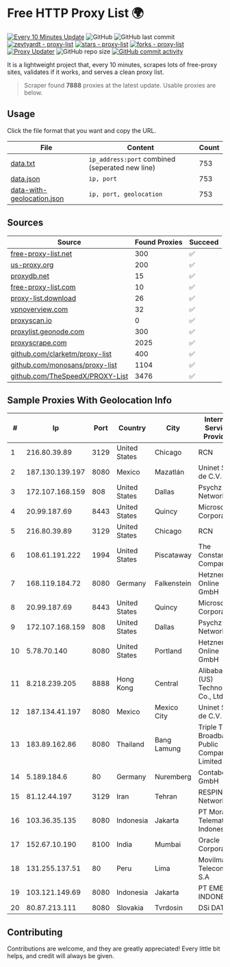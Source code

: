 
# Free HTTP Proxy List 🌍

[![Every 10 Minutes Update](https://github.com/mertguvencli/http-proxy-list/actions/workflows/main.yml/badge.svg?branch=main)](https://github.com/mertguvencli/http-proxy-list/actions/workflows/main.yml)
![GitHub](https://img.shields.io/github/license/mertguvencli/http-proxy-list)
![GitHub last commit](https://img.shields.io/github/last-commit/mertguvencli/http-proxy-list)
[![zevtyardt - proxy-list](https://img.shields.io/static/v1?label=zevtyardt&message=proxy-list&color=blue&logo=github)](https://github.com/zevtyardt/proxy-list "Go to GitHub repo")
[![stars - proxy-list](https://img.shields.io/github/stars/zevtyardt/proxy-list?style=social)](https://github.com/zevtyardt/proxy-list)
[![forks - proxy-list](https://img.shields.io/github/forks/zevtyardt/proxy-list?style=social)](https://github.com/zevtyardt/proxy-list)
[![Proxy Updater](https://github.com/zevtyardt/proxy-list/workflows/Proxy%20Updater/badge.svg)](https://github.com/zevtyardt/proxy-list/actions?query=workflow:"Proxy+Updater")
![GitHub repo size](https://img.shields.io/github/repo-size/zevtyardt/proxy-list)
[![GitHub commit activity](https://img.shields.io/github/commit-activity/m/zevtyardt/proxy-list?logo=commits)](https://github.com/zevtyardt/proxy-list/commits/main)

It is a lightweight project that, every 10 minutes, scrapes lots of free-proxy sites, validates if it works, and serves a clean proxy list.

> Scraper found **7888** proxies at the latest update. Usable proxies are below.

## Usage

Click the file format that you want and copy the URL.

|File|Content|Count|
|----|-------|-----|
|[data.txt](https://raw.githubusercontent.com/mertguvencli/http-proxy-list/main/proxy-list/data.txt)|`ip_address:port` combined (seperated new line)|753|
|[data.json](https://raw.githubusercontent.com/mertguvencli/http-proxy-list/main/proxy-list/data.json)|`ip, port`|753|
|[data-with-geolocation.json](https://raw.githubusercontent.com/mertguvencli/http-proxy-list/main/proxy-list/data-with-geolocation.json)|`ip, port, geolocation`|753|

## Sources

|Source|Found Proxies|Succeed|
|------|-------------|-------|
|[free-proxy-list.net](https://free-proxy-list.net)|300|✅|
|[us-proxy.org](https://www.us-proxy.org)|200|✅|
|[proxydb.net](http://proxydb.net)|15|✅|
|[free-proxy-list.com](https://free-proxy-list.com/?page=&port=&type%5B%5D=http&type%5B%5D=https&up_time=0&search=Search)|10|✅|
|[proxy-list.download](https://www.proxy-list.download/HTTP)|26|✅|
|[vpnoverview.com](https://vpnoverview.com/privacy/anonymous-browsing/free-proxy-servers)|32|✅|
|[proxyscan.io](https://www.proxyscan.io)|0|✅|
|[proxylist.geonode.com](https://proxylist.geonode.com/api/proxy-list?limit=300&page=1&sort_by=lastChecked&sort_type=desc&protocols=http,https)|300|✅|
|[proxyscrape.com](https://api.proxyscrape.com/v2/?request=displayproxies&protocol=http&timeout=10000&country=all&ssl=all&anonymity=all)|2025|✅|
|[github.com/clarketm/proxy-list](https://raw.githubusercontent.com/clarketm/proxy-list/master/proxy-list-raw.txt)|400|✅|
|[github.com/monosans/proxy-list](https://raw.githubusercontent.com/monosans/proxy-list/main/proxies/http.txt)|1104|✅|
|[github.com/TheSpeedX/PROXY-List](https://raw.githubusercontent.com/TheSpeedX/PROXY-List/master/http.txt)|3476|✅|


## Sample Proxies With Geolocation Info

|#|Ip|Port|Country|City|Internet Service Provider|
|-|--|----|-------|----|-------------------------|
|1|216.80.39.89|3129|United States|Chicago|RCN|
|2|187.130.139.197|8080|Mexico|Mazatlán|Uninet S.A. de C.V.|
|3|172.107.168.159|808|United States|Dallas|Psychz Networks|
|4|20.99.187.69|8443|United States|Quincy|Microsoft Corporation|
|5|216.80.39.89|3129|United States|Chicago|RCN|
|6|108.61.191.222|1994|United States|Piscataway|The Constant Company|
|7|168.119.184.72|8080|Germany|Falkenstein|Hetzner Online GmbH|
|8|20.99.187.69|8443|United States|Quincy|Microsoft Corporation|
|9|172.107.168.159|808|United States|Dallas|Psychz Networks|
|10|5.78.70.140|8080|United States|Portland|Hetzner Online GmbH|
|11|8.218.239.205|8888|Hong Kong|Central|Alibaba (US) Technology Co., Ltd.|
|12|187.134.41.197|8080|Mexico|Mexico City|Uninet S.A. de C.V.|
|13|183.89.162.86|8080|Thailand|Bang Lamung|Triple T Broadband Public Company Limited|
|14|5.189.184.6|80|Germany|Nuremberg|Contabo GmbH|
|15|81.12.44.197|3129|Iran|Tehran|RESPINA Networks|
|16|103.36.35.135|8080|Indonesia|Jakarta|PT Mora Telematika Indonesia|
|17|152.67.10.190|8100|India|Mumbai|Oracle Corporation|
|18|131.255.137.51|80|Peru|Lima|Movilmax Telecom S.A|
|19|103.121.149.69|8080|Indonesia|Jakarta|PT EMERIO INDONESIA|
|20|80.87.213.111|8080|Slovakia|Tvrdosin|DSi DATA|



## Contributing

Contributions are welcome, and they are greatly appreciated! Every
little bit helps, and credit will always be given.

